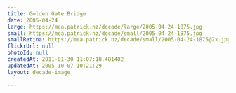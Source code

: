 ```yaml
---
title: Golden Gate Bridge
date: 2005-04-24
large: https://mea.patrick.nz/decade/large/2005-04-24-1875.jpg
small: https://mea.patrick.nz/decade/small/2005-04-24-1875.jpg
smallRetina: https://mea.patrick.nz/decade/small/2005-04-24-1875@2x.jpg
flickrUrl: null
photoId: null
createdAt: 2011-01-30 11:07:18.481482
updatedAt: 2005-10-07 10:21:29
layout: decade-image

---
```


